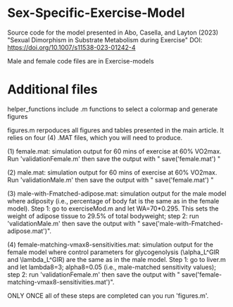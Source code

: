 # Sex-Specific-Exercise-Model
Source code for the model presented in Abo, Casella, and Layton (2023) "Sexual Dimorphism in Substrate Metabolism during Exercise"
DOI: https://doi.org/10.1007/s11538-023-01242-4

Male and female code files are in Exercise-models


# Additional files

helper_functions include .m functions to select a colormap and generate figures

figures.m rerpoduces all figures and tables presented in the main article. It relies on four (4) .MAT files, which you will need to produce. 

(1) female.mat: simulation output for 60 mins of exercise at 60% VO2max. Run 'validationFemale.m' then save the output with " save('female.mat') "

(2) male.mat: simulation output for 60 mins of exercise at 60% VO2max. Run 'validationMale.m' then save the output with " save('female.mat') "

(3) male-with-Fmatched-adipose.mat: simulation output for the male model where adiposity (i.e., percentage of body fat is the same as in the female model). Step 1: go to exerciseMod.m and let WA=70*0.295. This sets the weight of adipose tissue to 29.5% of total bodyweight; step 2: run 'validationMale.m' then save the output with " save('male-with-Fmatched-adipose.mat')".
  
(4) female-matching-vmax8-sensitivities.mat: simulation output for the female model where control parameters for glycogenolysis (\alpha_L^GIR and \lambda_L^GIR) are the same as in the male model. Step 1: go to liver.m and let lambda8=3; alpha8=0.05 (i.e., male-matched sensitivity values); step 2: run 'validationFemale.m' then save the output with " save('female-matching-vmax8-sensitivities.mat')".

ONLY ONCE all of these steps are completed can you run 'figures.m'.

